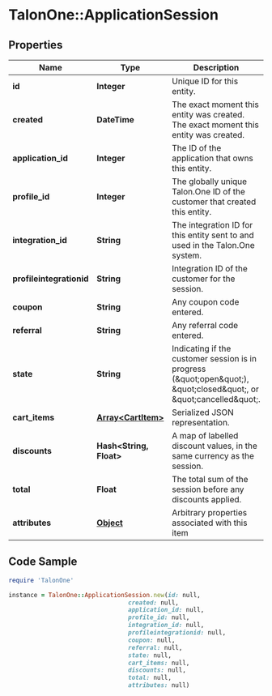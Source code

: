 # TalonOne::ApplicationSession

## Properties

Name | Type | Description | Notes
------------ | ------------- | ------------- | -------------
**id** | **Integer** | Unique ID for this entity. | 
**created** | **DateTime** | The exact moment this entity was created. The exact moment this entity was created. | 
**application_id** | **Integer** | The ID of the application that owns this entity. | 
**profile_id** | **Integer** | The globally unique Talon.One ID of the customer that created this entity. | [optional] 
**integration_id** | **String** | The integration ID for this entity sent to and used in the Talon.One system. | 
**profileintegrationid** | **String** | Integration ID of the customer for the session. | [optional] 
**coupon** | **String** | Any coupon code entered. | 
**referral** | **String** | Any referral code entered. | 
**state** | **String** | Indicating if the customer session is in progress (\&quot;open\&quot;), \&quot;closed\&quot;, or \&quot;cancelled\&quot;. | 
**cart_items** | [**Array&lt;CartItem&gt;**](CartItem.md) | Serialized JSON representation. | 
**discounts** | **Hash&lt;String, Float&gt;** | A map of labelled discount values, in the same currency as the session. | 
**total** | **Float** | The total sum of the session before any discounts applied. | 
**attributes** | [**Object**](.md) | Arbitrary properties associated with this item | [optional] 

## Code Sample

```ruby
require 'TalonOne'

instance = TalonOne::ApplicationSession.new(id: null,
                                 created: null,
                                 application_id: null,
                                 profile_id: null,
                                 integration_id: null,
                                 profileintegrationid: null,
                                 coupon: null,
                                 referral: null,
                                 state: null,
                                 cart_items: null,
                                 discounts: null,
                                 total: null,
                                 attributes: null)
```


